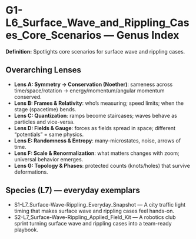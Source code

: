 # G1-L6_Surface_Wave_and_Rippling_Cases_Core_Scenarios — Genus Index
**Definition:** Spotlights core scenarios for surface wave and rippling cases.

## Overarching Lenses

- **Lens A: Symmetry -> Conservation (Noether)**: sameness across time/space/rotation → energy/momentum/angular momentum conserved.
- **Lens B: Frames & Relativity**: who’s measuring; speed limits; when the stage (spacetime) bends.
- **Lens C: Quantization**: ramps become staircases; waves behave as particles and vice-versa.
- **Lens D: Fields & Gauge**: forces as fields spread in space; different “potentials” = same physics.
- **Lens E: Randomness & Entropy**: many-microstates, noise, arrows of time.
- **Lens F: Scale & Renormalization**: what matters changes with zoom; universal behavior emerges.
- **Lens G: Topology & Phases**: protected counts (knots/holes) that survive deformations.

## Species (L7) — everyday exemplars
- S1-L7_Surface-Wave-Rippling_Everyday_Snapshot — A city traffic light timing that makes surface wave and rippling cases feel hands-on.
- S2-L7_Surface-Wave-Rippling_Applied_Field_Kit — A robotics club sprint turning surface wave and rippling cases into a team-ready playbook.
